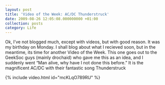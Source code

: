 ```yaml
---
layout: post
title: 'Video of the Week: AC/DC Thunderstruck'
date: 2009-08-26 12:05:08.000000000 +01:00
collection: posts
category: Life
---
```


Ok, I’ve not blogged much, except with videos, but with good reason. It was my birthday on Monday. I shall blog about what I recieved soon, but in the meantime, its time for another Video of the Week. This one goes out to the GeekSoc guys (mainly drochaid) who gave me this as an idea, and I suddenly went “Man alive, why have I not done this before.” It is the magnificent AC/DC with their fantastic song Thunderstruck

{% include video.html id="mcKLqO789RU" %}
